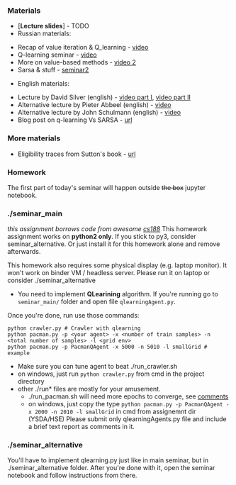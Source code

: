 ### Materials
* [__Lecture slides__] - TODO
* Russian materials:
 - Recap of value iteration & Q_learning - [video](https://yadi.sk/i/I7XcP6vU3ExNrT)
 - Q-learning seminar - [video](https://yadi.sk/i/XbqNQmjm3ExNsq)
 - More on value-based methods - [video 2](https://yadi.sk/i/I7XcP6vU3ExNrT)
 - Sarsa & stuff - [seminar2](https://yadi.sk/i/XbqNQmjm3ExNsq)
* English materials:
 - Lecture by David Silver (english) - [video part I](https://www.youtube.com/watch?v=PnHCvfgC_ZA), [video part II](https://www.youtube.com/watch?v=0g4j2k_Ggc4&t=43s)
 - Alternative lecture by Pieter Abbeel (english) - [video](https://www.youtube.com/watch?v=ifma8G7LegE)
 - Alternative lecture by John Schulmann (english) - [video](https://www.youtube.com/watch?v=IL3gVyJMmhg)
 - Blog post on q-learning Vs SARSA - [url](https://studywolf.wordpress.com/2013/07/01/reinforcement-learning-sarsa-vs-q-learning/)

### More materials
* Eligibility traces from Sutton's book - [url](http://incompleteideas.net/sutton/book/ebook/node72.html)

### Homework

The first part of today's seminar will happen outside <s>the box</s> jupyter notebook.

### ./seminar_main
_this assignment borrows code from awesome [cs188](http://ai.berkeley.edu/project_overview.html)_
This homework assignment works on __python2 only__. If you stick to py3, consider seminar_alternative. Or just install it for this homework alone and remove afterwards.

This homework also requires some physical display (e.g. laptop monitor). It won't work on binder VM / headless server. Please run it on laptop or consider ./seminar_alternative


* You need to implement **QLearining** algorithm.  If you're running go to ```seminar_main/``` folder and open file ```qlearningAgent.py```.

Once you're done, run use those commands:
```
python crawler.py # Crawler with qlearning
python pacman.py -p <your agent> -x <number of train samples> -n <total number of samples> -l <grid env>
python pacman.py -p PacmanQAgent -x 5000 -n 5010 -l smallGrid # example
```
* Make sure you can tune agent to beat ./run_crawler.sh
 * on windows, just run `python crawler.py` from cmd in the project directory
* other ./run* files are mostly for your amusement. 
  * ./run_pacman.sh will need more epochs to converge, see [comments](https://github.com/yandexdataschool/Practical_RL/blob/fall17/week3/seminar_main/run_pacman.sh)
  * on windows, just copy the type `python pacman.py -p PacmanQAgent -x 2000 -n 2010 -l smallGrid` in cmd from assignemnt dir
(YSDA/HSE) Please submit only qlearningAgents.py file and include a brief text report as comments in it.

### ./seminar_alternative

You'll have to implement qlearning.py just like in main seminar, but in ./seminar_alternative folder. After you're done with it, open the seminar notebook and follow instructions from there.

